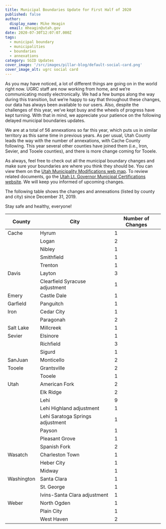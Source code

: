 ```yaml
---
title: Municipal Boundaries Update for First Half of 2020
published: false
author:
  display_name: Mike Heagin
  email: mheagin@utah.gov
date: 2020-07-30T12:07:07.000Z
tags:
  - municipal boundary
  - municipalities
  - boundaries
  - annexations
category: SGID Updates
cover_image: '/src/images/pillar-blog/default-social-card.png'
cover_image_alt: ugrc social card
---
```


As you may have noticed, a lot of different things are going on in the world right now. UGRC staff are now working from home, and we’re communicating mostly electronically. We had a few bumps along the way during this transition, but we’re happy to say that throughout these changes, our data has always been available to our users. Also, despite the challenges of this year, we’ve kept busy and the wheels of progress have kept turning. With that in mind, we appreciate your patience on the following delayed municipal boundaries updates.

We are at a total of 56 annexations so far this year, which puts us in similar territory as this same time in previous years. As per usual, Utah County leads the way with the number of annexations, with Cache County following. This year several other counties have joined them (i.e., Iron, Sevier, and Tooele counties), and there is more change coming for Tooele.

As always, feel free to check out all the municipal boundary changes and make sure your boundaries are where you think they should be. You can view them on the [Utah Municipality Modifications web map](https://www.arcgis.com/home/webmap/viewer.html?webmap=c5ab7e0fcd514f1a9db6b8dad55bba63).
To review related documents, go the [Utah Lt. Governor Municipal Certifications website](https://municert.utah.gov/). We will keep you informed of upcoming changes.

The following table shows the changes and annexations (listed by county and city) since December 31, 2019.

Stay safe and healthy, everyone!

| County     | City                             | Number of Changes |
| ---------- | -------------------------------- | ----------------- |
| Cache      | Hyrum                            | 1                 |
|            | Logan                            | 2                 |
|            | Nibley                           | 1                 |
|            | Smithfield                       | 1                 |
|            | Trenton                          | 1                 |
| Davis      | Layton                           | 3                 |
|            | Clearfield Syracuse adjustment   | 1                 |
| Emery      | Castle Dale                      | 1                 |
| Garfield   | Panguitch                        | 1                 |
| Iron       | Cedar City                       | 1                 |
|            | Paragonah                        | 2                 |
| Salt Lake  | Millcreek                        | 1                 |
| Sevier     | Elsinore                         | 1                 |
|            | Richfield                        | 3                 |
|            | Sigurd                           | 1                 |
| SanJuan    | Monticello                       | 2                 |
| Tooele     | Grantsville                      | 2                 |
|            | Tooele                           | 1                 |
| Utah       | American Fork                    | 2                 |
|            | Elk Ridge                        | 2                 |
|            | Lehi                             | 9                 |
|            | Lehi Highland adjustment         | 1                 |
|            | Lehi Saratoga Springs adjustment | 1                 |
|            | Payson                           | 1                 |
|            | Pleasant Grove                   | 1                 |
|            | Spanish Fork                     | 2                 |
| Wasatch    | Charleston Town                  | 1                 |
|            | Heber City                       | 1                 |
|            | Midway                           | 1                 |
| Washington | Santa Clara                      | 1                 |
|            | St. George                       | 1                 |
|            | Ivins-Santa Clara adjustment     | 1                 |
| Weber      | North Ogden                      | 1                 |
|            | Plain City                       | 1                 |
|            | West Haven                       | 2                 |
